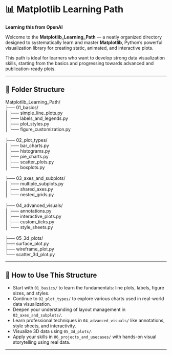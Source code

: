 # 📊 Matplotlib Learning Path

**Learning this from OpenAI**

Welcome to the **Matplotlib_Learning_Path** — a neatly organized directory designed to systematically learn and master **Matplotlib**, Python’s powerful visualization library for creating static, animated, and interactive plots.

This path is ideal for learners who want to develop strong data visualization skills, starting from the basics and progressing towards advanced and publication-ready plots.

---

## 📂 Folder Structure

Matplotlib_Learning_Path/<br>
├── 01_basics/<br>
│   ├── simple_line_plots.py<br>
│   ├── labels_and_legends.py<br>
│   ├── plot_styles.py<br>
│   └── figure_customization.py<br>
<br>
├── 02_plot_types/<br>
│   ├── bar_charts.py<br>
│   ├── histograms.py<br>
│   ├── pie_charts.py<br>
│   ├── scatter_plots.py<br>
│   └── boxplots.py<br>
<br>
├── 03_axes_and_subplots/<br>
│   ├── multiple_subplots.py<br>
│   ├── shared_axes.py<br>
│   └── nested_grids.py<br>
<br>
├── 04_advanced_visuals/<br>
│   ├── annotations.py<br>
│   ├── interactive_plots.py<br>
│   ├── custom_ticks.py<br>
│   └── style_sheets.py<br>
<br>
├── 05_3d_plots/<br>
   ├── surface_plot.py<br>
   ├── wireframe_plot.py<br>
   └── scatter_3d_plot.py<br>

---

## 📌 How to Use This Structure

- Start with `01_basics/` to learn the fundamentals: line plots, labels, figure sizes, and styles.
- Continue to `02_plot_types/` to explore various charts used in real-world data visualization.
- Deepen your understanding of layout management in `03_axes_and_subplots/`.
- Learn professional techniques in `04_advanced_visuals/` like annotations, style sheets, and interactivity.
- Visualize 3D data using `05_3d_plots/`.
- Apply your skills in `06_projects_and_usecases/` with hands-on visual storytelling using real data.

---
